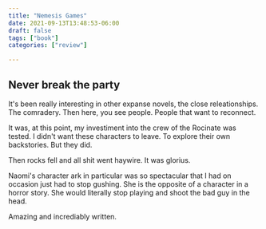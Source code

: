 ```yaml
---
title: "Nemesis Games"
date: 2021-09-13T13:48:53-06:00
draft: false
tags: ["book"]
categories: ["review"]

---
```


## Never break the party

It's been really interesting in other expanse novels, the close
releationships. The comradery. Then here, you see people. People
that want to reconnect.

It was, at this point, my investiment into the crew of the Rocinate
was tested. I didn't want these characters to leave. To explore their
own backstories. But they did.

Then rocks fell and all shit went haywire. It was glorius.

Naomi's character ark in particular was so spectacular that I had on occasion
just had to stop gushing. She is the opposite of a character in a horror story.
She would literally stop playing and shoot the bad guy in the head.

Amazing and incrediably written.
